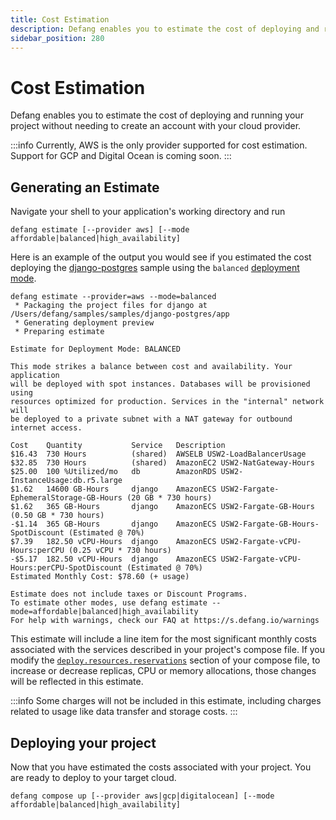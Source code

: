 ```yaml
---
title: Cost Estimation
description: Defang enables you to estimate the cost of deploying and running your project before you even create a cloud account.
sidebar_position: 280
---
```


# Cost Estimation

Defang enables you to estimate the cost of deploying and running your project without needing to create an account with your cloud provider.

:::info
Currently, AWS is the only provider supported for cost estimation. Support for GCP and Digital Ocean is coming soon.
:::

## Generating an Estimate

Navigate your shell to your application's working directory and run
```
defang estimate [--provider aws] [--mode affordable|balanced|high_availability]
```

Here is an example of the output you would see if you estimated the cost deploying the [django-postgres](https://github.com/DefangLabs/samples/tree/main/samples/django-postgres) sample using the `balanced` [deployment mode](/docs/concepts/deployment-modes).

```
defang estimate --provider=aws --mode=balanced
 * Packaging the project files for django at /Users/defang/samples/samples/django-postgres/app
 * Generating deployment preview
 * Preparing estimate

Estimate for Deployment Mode: BALANCED

This mode strikes a balance between cost and availability. Your application
will be deployed with spot instances. Databases will be provisioned using
resources optimized for production. Services in the "internal" network will
be deployed to a private subnet with a NAT gateway for outbound internet access.

Cost    Quantity           Service   Description
$16.43  730 Hours          (shared)  AWSELB USW2-LoadBalancerUsage
$32.85  730 Hours          (shared)  AmazonEC2 USW2-NatGateway-Hours
$25.00  100 %Utilized/mo   db        AmazonRDS USW2-InstanceUsage:db.r5.large
$1.62   14600 GB-Hours     django    AmazonECS USW2-Fargate-EphemeralStorage-GB-Hours (20 GB * 730 hours)
$1.62   365 GB-Hours       django    AmazonECS USW2-Fargate-GB-Hours (0.50 GB * 730 hours)
-$1.14  365 GB-Hours       django    AmazonECS USW2-Fargate-GB-Hours-SpotDiscount (Estimated @ 70%)
$7.39   182.50 vCPU-Hours  django    AmazonECS USW2-Fargate-vCPU-Hours:perCPU (0.25 vCPU * 730 hours)
-$5.17  182.50 vCPU-Hours  django    AmazonECS USW2-Fargate-vCPU-Hours:perCPU-SpotDiscount (Estimated @ 70%)
Estimated Monthly Cost: $78.60 (+ usage)

Estimate does not include taxes or Discount Programs.
To estimate other modes, use defang estimate --mode=affordable|balanced|high_availability
For help with warnings, check our FAQ at https://s.defang.io/warnings
```

This estimate will include a line item for the most significant monthly costs associated with the services described in your project's compose file. If you modify the [`deploy.resources.reservations`](/docs/concepts/compose#deploy) section of your compose file, to increase or decrease replicas, CPU or memory allocations, those changes will be reflected in this estimate.

:::info
Some charges will not be included in this estimate, including charges related to usage like data transfer and storage costs.
:::

## Deploying your project

Now that you have estimated the costs associated with your project. You are ready to deploy to your target cloud.

```
defang compose up [--provider aws|gcp|digitalocean] [--mode affordable|balanced|high_availability]
```

